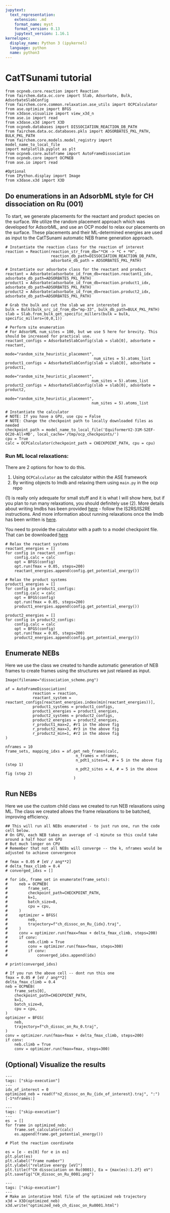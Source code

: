 ```yaml
---
jupytext:
  text_representation:
    extension: .md
    format_name: myst
    format_version: 0.13
    jupytext_version: 1.16.1
kernelspec:
  display_name: Python 3 (ipykernel)
  language: python
  name: python3
---
```


# CatTSunami tutorial

```{code-cell} ipython3
from ocpneb.core.reaction import Reaction
from fairchem.data.oc.core import Slab, Adsorbate, Bulk, AdsorbateSlabConfig
from fairchem.core.common.relaxation.ase_utils import OCPCalculator
from ase.optimize import BFGS
from x3dase.visualize import view_x3d_n
from ase.io import read
from x3dase.x3d import X3D
from ocpneb.databases import DISSOCIATION_REACTION_DB_PATH
from fairchem.data.oc.databases.pkls import ADSORBATES_PKL_PATH, BULK_PKL_PATH
from fairchem.core.models.model_registry import model_name_to_local_file
import matplotlib.pyplot as plt
from ocpneb.core.autoframe import AutoFrameDissociation
from ocpneb.core import OCPNEB
from ase.io import read

#Optional
from IPython.display import Image
from x3dase.x3d import X3D 
```

## Do enumerations in an AdsorbML style for CH dissociation on Ru (001)

To start, we generate placements for the reactant and product species on the surface. We utilize the random placement approach which was developed for AdsorbML, and use an OCP model to relax our placements on the surface. These placements and their ML-determined energies are used as input to the CatTSunami automatic NEB frame generation approach.


```{code-cell} ipython3
# Instantiate the reaction class for the reaction of interest
reaction = Reaction(reaction_str_from_db="*CH -> *C + *H",
                    reaction_db_path=DISSOCIATION_REACTION_DB_PATH,
                    adsorbate_db_path = ADSORBATES_PKL_PATH)

# Instantiate our adsorbate class for the reactant and product
reactant = Adsorbate(adsorbate_id_from_db=reaction.reactant1_idx, adsorbate_db_path=ADSORBATES_PKL_PATH)
product1 = Adsorbate(adsorbate_id_from_db=reaction.product1_idx, adsorbate_db_path=ADSORBATES_PKL_PATH)
product2 = Adsorbate(adsorbate_id_from_db=reaction.product2_idx, adsorbate_db_path=ADSORBATES_PKL_PATH)

# Grab the bulk and cut the slab we are interested in
bulk = Bulk(bulk_src_id_from_db="mp-33", bulk_db_path=BULK_PKL_PATH)
slab = Slab.from_bulk_get_specific_millers(bulk = bulk, specific_millers=(0,0,1))

# Perform site enumeration
# For AdsorbML num_sites = 100, but we use 5 here for brevity. This should be increased for practical use.
reactant_configs = AdsorbateSlabConfig(slab = slab[0], adsorbate = reactant,
                                       mode="random_site_heuristic_placement",
                                       num_sites = 5).atoms_list
product1_configs = AdsorbateSlabConfig(slab = slab[0], adsorbate = product1,
                                      mode="random_site_heuristic_placement",
                                      num_sites = 5).atoms_list
product2_configs = AdsorbateSlabConfig(slab = slab[0], adsorbate = product2,
                                      mode="random_site_heuristic_placement",
                                      num_sites = 5).atoms_list
```

```{code-cell} ipython3
# Instantiate the calculator
# NOTE: If you have a GPU, use cpu = False
# NOTE: Change the checkpoint path to locally downloaded files as needed
checkpoint_path = model_name_to_local_file('EquiformerV2-31M-S2EF-OC20-All+MD', local_cache='/tmp/ocp_checkpoints/')
cpu = True
calc = OCPCalculator(checkpoint_path = CHECKPOINT_PATH, cpu = cpu)
```

### Run ML local relaxations:

There are 2 options for how to do this.
 1. Using `OCPCalculator` as the calculator within the ASE framework
 2. By writing objects to lmdb and relaxing them using `main.py` in the ocp repo
 
(1) is really only adequate for small stuff and it is what I will show here, but if you plan to run many relaxations, you should definitely use (2). More details about writing lmdbs has been provided [here](https://github.com/Open-Catalyst-Project/ocp/blob/main/tutorials/lmdb_dataset_creation.ipynb) - follow the IS2RS/IS2RE instructions. And more information about running relaxations once the lmdb has been written is [here](https://github.com/Open-Catalyst-Project/ocp/blob/main/TRAIN.md#initial-structure-to-relaxed-structure-is2rs).

You need to provide the calculator with a path to a model checkpoint file. That can be downloaded [here](../core/model_checkpoints)

```{code-cell} ipython3
# Relax the reactant systems
reactant_energies = []
for config in reactant_configs:
    config.calc = calc
    opt = BFGS(config)
    opt.run(fmax = 0.05, steps=200)
    reactant_energies.append(config.get_potential_energy())

# Relax the product systems
product1_energies = []
for config in product1_configs:
    config.calc = calc
    opt = BFGS(config)
    opt.run(fmax = 0.05, steps=200)
    product1_energies.append(config.get_potential_energy())

product2_energies = []
for config in product2_configs:
    config.calc = calc
    opt = BFGS(config)
    opt.run(fmax = 0.05, steps=200)
    product2_energies.append(config.get_potential_energy())
```

## Enumerate NEBs
Here we use the class we created to handle automatic generation of NEB frames to create frames using the structures we just relaxed as input.

```{code-cell} ipython3
Image(filename="dissociation_scheme.png")
```

```{code-cell} ipython3
af = AutoFrameDissociation(
            reaction = reaction,
            reactant_system = reactant_configs[reactant_energies.index(min(reactant_energies))],
            product1_systems = product1_configs,
            product1_energies = product1_energies,
            product2_systems = product2_configs,
            product2_energies = product2_energies,
            r_product1_max=2, #r1 in the above fig
            r_product2_max=3, #r3 in the above fig
            r_product2_min=1, #r2 in the above fig
)

nframes = 10
frame_sets, mapping_idxs = af.get_neb_frames(calc,
                               n_frames = nframes,
                               n_pdt1_sites=4, # = 5 in the above fig (step 1)
                               n_pdt2_sites = 4, # = 5 in the above fig (step 2)
                              )
```

## Run NEBs
Here we use the custom child class we created to run NEB relaxations using ML. The class we created allows the frame relaxations to be batched, improving efficiency.

```{code-cell} ipython3
## This will run all NEBs enumerated - to just run one, run the code cell below.
# On GPU, each NEB takes an average of ~1 minute so this could take around a half hour on GPU
# But much longer on CPU
# Remember that not all NEBs will converge -- the k, nframes would be adjusted to achieve convergence

# fmax = 0.05 # [eV / ang**2]
# delta_fmax_climb = 0.4
# converged_idxs = []

# for idx, frame_set in enumerate(frame_sets):
#     neb = OCPNEB(
#         frame_set,
#         checkpoint_path=CHECKPOINT_PATH,
#         k=1,
#         batch_size=8,
#         cpu = cpu,
#     )
#     optimizer = BFGS(
#         neb,
#         trajectory=f"ch_dissoc_on_Ru_{idx}.traj",
#     )
#     conv = optimizer.run(fmax=fmax + delta_fmax_climb, steps=200)
#     if conv:
#         neb.climb = True
#         conv = optimizer.run(fmax=fmax, steps=300)
#         if conv:
#             converged_idxs.append(idx)
            
# print(converged_idxs)
```

```{code-cell} ipython3
# If you run the above cell -- dont run this one
fmax = 0.05 # [eV / ang**2]
delta_fmax_climb = 0.4
neb = OCPNEB(
    frame_sets[0],
    checkpoint_path=CHECKPOINT_PATH,
    k=1,
    batch_size=8,
    cpu = cpu,
)
optimizer = BFGS(
    neb,
    trajectory=f"ch_dissoc_on_Ru_0.traj",
)
conv = optimizer.run(fmax=fmax + delta_fmax_climb, steps=200)
if conv:
    neb.climb = True
    conv = optimizer.run(fmax=fmax, steps=300)
```

## (Optional) Visualize the results

```{code-cell} ipython3
---
tags: ["skip-execution"]
---
idx_of_interest = 0
optimized_neb = read(f"n2_dissoc_on_Ru_{idx_of_interest}.traj", ":")[-1*nframes:]
```

```{code-cell} ipython3
---
tags: ["skip-execution"]
---
es  = []
for frame in optimized_neb:
    frame.set_calculator(calc)
    es.append(frame.get_potential_energy())

# Plot the reaction coordinate

es = [e - es[0] for e in es]
plt.plot(es)
plt.xlabel("frame number")
plt.ylabel("relative energy [eV]")
plt.title(f"CH dissociation on Ru(0001), Ea = {max(es):1.2f} eV")
plt.savefig("CH_dissoc_on_Ru_0001.png")
```

```{code-cell} ipython3
---
tags: ["skip-execution"]
---
# Make an interative html file of the optimized neb trajectory
x3d = X3D(optimized_neb)
x3d.write("optimized_neb_ch_disoc_on_Ru0001.html")
```
